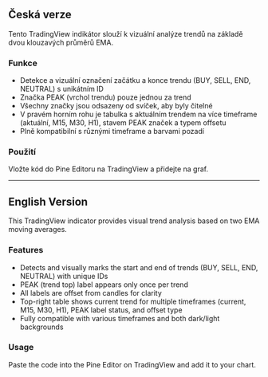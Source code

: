 ## Česká verze

Tento TradingView indikátor slouží k vizuální analýze trendů na základě dvou klouzavých průměrů EMA.

### Funkce
- Detekce a vizuální označení začátku a konce trendu (BUY, SELL, END, NEUTRAL) s unikátním ID
- Značka PEAK (vrchol trendu) pouze jednou za trend
- Všechny značky jsou odsazeny od svíček, aby byly čitelné
- V pravém horním rohu je tabulka s aktuálním trendem na více timeframe (aktuální, M15, M30, H1), stavem PEAK značek a typem offsetu
- Plně kompatibilní s různými timeframe a barvami pozadí

### Použití
Vložte kód do Pine Editoru na TradingView a přidejte na graf.

---

## English Version

This TradingView indicator provides visual trend analysis based on two EMA moving averages.

### Features
- Detects and visually marks the start and end of trends (BUY, SELL, END, NEUTRAL) with unique IDs
- PEAK (trend top) label appears only once per trend
- All labels are offset from candles for clarity
- Top-right table shows current trend for multiple timeframes (current, M15, M30, H1), PEAK label status, and offset type
- Fully compatible with various timeframes and both dark/light backgrounds

### Usage
Paste the code into the Pine Editor on TradingView and add it to your chart. 
